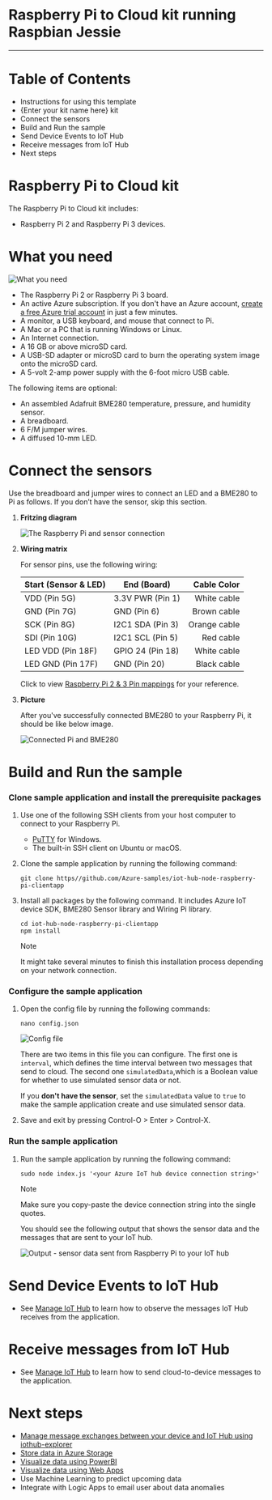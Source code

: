 Raspberry Pi to Cloud kit running Raspbian Jessie
===
---

# Table of Contents

-   Instructions for using this template
-   {Enter your kit name here} kit
-   Connect the sensors
-   Build and Run the sample
-   Send Device Events to IoT Hub
-   Receive messages from IoT Hub
-   Next steps

# Raspberry Pi to Cloud kit

The Raspberry Pi to Cloud kit includes:

-   Raspberry Pi 2 and Raspberry Pi 3 devices.

# What you need

![What you need](images/iot-hub-raspberry-pi-kit-node-get-started/0_starter_kit.jpg)

-   The Raspberry Pi 2 or Raspberry Pi 3 board.
-   An active Azure subscription. If you don't have an Azure account, [create a free Azure trial account](https://azure.microsoft.com/free/) in just a few minutes.
-   A monitor, a USB keyboard, and mouse that connect to Pi.
-   A Mac or a PC that is running Windows or Linux.
-   An Internet connection.
-   A 16 GB or above microSD card.
-   A USB-SD adapter or microSD card to burn the operating system image onto the microSD card.
-   A 5-volt 2-amp power supply with the 6-foot micro USB cable.

The following items are optional:

-   An assembled Adafruit BME280 temperature, pressure, and humidity sensor.
-   A breadboard.
-   6 F/M jumper wires.
-   A diffused 10-mm LED.

# Connect the sensors 

Use the breadboard and jumper wires to connect an LED and a BME280 to Pi as follows. If you don’t have the sensor, skip this section.

1.  **Fritzing diagram**

    ![The Raspberry Pi and sensor connection](images/iot-hub-raspberry-pi-kit-node-get-started/3_raspberry-pi-sensor-connection.png)

2.  **Wiring matrix**

    For sensor pins, use the following wiring:

    | Start (Sensor & LED)     | End (Board)            | Cable Color   |
    | -----------------------  | ---------------------- | ------------: |
    | VDD (Pin 5G)             | 3.3V PWR (Pin 1)       | White cable   |
    | GND (Pin 7G)             | GND (Pin 6)            | Brown cable   |
    | SCK (Pin 8G)             | I2C1 SDA (Pin 3)       | Orange cable  |
    | SDI (Pin 10G)            | I2C1 SCL (Pin 5)       | Red cable     |
    | LED VDD (Pin 18F)        | GPIO 24 (Pin 18)       | White cable   |
    | LED GND (Pin 17F)        | GND (Pin 20)           | Black cable   |

    Click to view [Raspberry Pi 2 & 3 Pin mappings](https://developer.microsoft.com/windows/iot/docs/pinmappingsrpi) for your reference.

3.  **Picture**

    After you've successfully connected BME280 to your Raspberry Pi, it should be like below image.

    ![Connected Pi and BME280](images/iot-hub-raspberry-pi-kit-node-get-started/4_connected-pi.jpg)

# Build and Run the sample

### Clone sample application and install the prerequisite packages

1.  Use one of the following SSH clients from your host computer to connect to your Raspberry Pi.
    - [PuTTY](http://www.putty.org/) for Windows.
    - The built-in SSH client on Ubuntu or macOS.

2.  Clone the sample application by running the following command:

        git clone https//github.com/Azure-samples/iot-hub-node-raspberry-pi-clientapp

3.  Install all packages by the following command. It includes Azure IoT device SDK, BME280 Sensor library and Wiring Pi library.

        cd iot-hub-node-raspberry-pi-clientapp
        npm install

    > [!NOTE] 
    It might take several minutes to finish this installation process depending on your network connection.

### Configure the sample application

1.  Open the config file by running the following commands:

        nano config.json

    ![Config file](images/iot-hub-raspberry-pi-kit-node-get-started/6_config-file.png)

    There are two items in this file you can configure. The first one is `interval`, which defines the time interval between two messages that send to cloud. The second one `simulatedData`,which is a Boolean value for whether to use simulated sensor data or not.

    If you **don't have the sensor**, set the `simulatedData` value to `true` to make the sample application create and use simulated sensor data.

2.  Save and exit by pressing Control-O > Enter > Control-X.

### Run the sample application

1.  Run the sample application by running the following command:

        sudo node index.js '<your Azure IoT hub device connection string>'

    > [!NOTE] 
    Make sure you copy-paste the device connection string into the single quotes.

    You should see the following output that shows the sensor data and the messages that are sent to your IoT hub.

    ![Output - sensor data sent from Raspberry Pi to your IoT hub](images/iot-hub-raspberry-pi-kit-node-get-started/8_run-output.png)


# Send Device Events to IoT Hub

-   See [Manage IoT Hub][lnk-manage-iot-hub] to learn how to observe the messages IoT Hub receives from the application.

# Receive messages from IoT Hub

-   See [Manage IoT Hub][lnk-manage-iot-hub] to learn how to send cloud-to-device messages to the application.

# Next steps

-   [Manage message exchanges between your device and IoT Hub using
    iothub-explorer](https://docs.microsoft.com/en-us/azure/iot-hub/iot-hub-explorer-cloud-device-messaging)
-   [Store data in Azure Storage](https://docs.microsoft.com/en-us/azure/iot-hub/iot-hub-store-data-in-azure-table-storage)
-   [Visualize data using PowerBI](https://docs.microsoft.com/en-us/azure/iot-hub/iot-hub-live-data-visualization-in-power-bi)
-   [Visualize data using Web Apps](https://docs.microsoft.com/en-us/azure/iot-hub/iot-hub-live-data-visualization-in-web-apps)
-   Use Machine Learning to predict upcoming data
-   Integrate with Logic Apps to email user about data anomalies


[lnk-manage-iot-hub]: ../../get_started/manage_iot_hub.md
